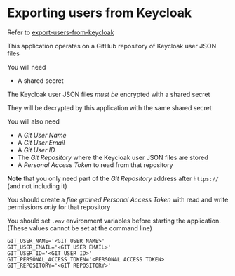 # Exporting users from Keycloak

Refer to [export-users-from-keycloak](https://github.com/THE-Engineering/export-from-keycloak)

This application operates on a GitHub repository of Keycloak user JSON files

You will need

- A shared secret

The Keycloak user JSON files _must be_ encrypted with a shared secret

They will be decrypted by this application with the same shared secret

You will also need

- A _Git User Name_
- A _Git User Email_
- A _Git User ID_
- The _Git Repository_ where the Keycloak user JSON files are stored
- A _Personal Access Token_ to read from that repository

**Note** that you only need part of the _Git Repository_ address after `https://` (and not including it)

You should create a _fine grained Personal Access Token_ with read and write permissions _only_ for that repository

You should set `.env` environment variables before starting the application. (These values cannot be set at the command line)

```dotenv
GIT_USER_NAME='<GIT USER NAME>'
GIT_USER_EMAIL='<GIT USER EMAIL>'
GIT_USER_ID='<GIT USER ID>'
GIT_PERSONAL_ACCESS_TOKEN='<PERSONAL ACCESS TOKEN>'
GIT_REPOSITORY='<GIT REPOSITORY>'
```
